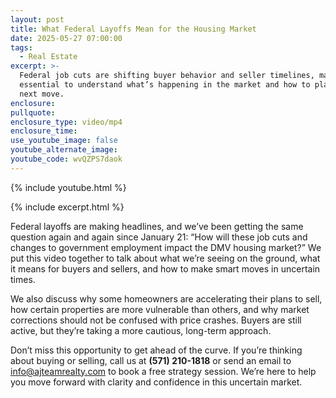```yaml
---
layout: post
title: What Federal Layoffs Mean for the Housing Market
date: 2025-05-27 07:00:00
tags:
  - Real Estate
excerpt: >-
  Federal job cuts are shifting buyer behavior and seller timelines, making it
  essential to understand what’s happening in the market and how to plan your
  next move.
enclosure:
pullquote:
enclosure_type: video/mp4
enclosure_time:
use_youtube_image: false
youtube_alternate_image:
youtube_code: wvQZPS7daok
---
```

{% include youtube.html %}

{% include excerpt.html %}

Federal layoffs are making headlines, and we’ve been getting the same question again and again since January 21: “How will these job cuts and changes to government employment impact the DMV housing market?” We put this video together to talk about what we’re seeing on the ground, what it means for buyers and sellers, and how to make smart moves in uncertain times.

We also discuss why some homeowners are accelerating their plans to sell, how certain properties are more vulnerable than others, and why market corrections should not be confused with price crashes. Buyers are still active, but they’re taking a more cautious, long-term approach.

Don’t miss this opportunity to get ahead of the curve. If you’re thinking about buying or selling, call us at **(571) 210-1818** or send an email to [info@ajteamrealty.com](mailto:info@ajteamrealty.com) to book a free strategy session. We’re here to help you move forward with clarity and confidence in this uncertain market.